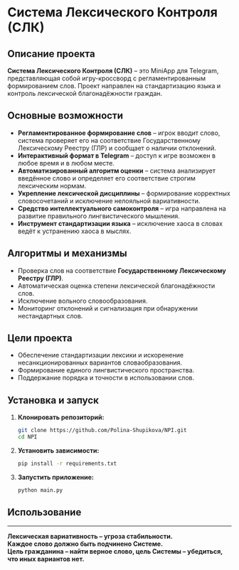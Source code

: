 # Система Лексического Контроля (СЛК)

## Описание проекта
**Система Лексического Контроля (СЛК)** – это MiniApp для Telegram, представляющая собой игру-кроссворд с регламентированным формированием слов. Проект направлен на стандартизацию языка и контроль лексической благонадёжности граждан.

## Основные возможности
- **Регламентированное формирование слов** – игрок вводит слово, система проверяет его на соответствие Государственному Лексическому Реестру (ГЛР) и сообщает о наличии отклонений.
- **Интерактивный формат в Telegram** – доступ к игре возможен в любое время и в любом месте.
- **Автоматизированный алгоритм оценки** – система анализирует введённое слово и определяет его соответствие строгим лексическим нормам.
- **Укрепление лексической дисциплины** – формирование корректных словосочетаний и исключение нелояльной вариативности.
- **Средство интеллектуального самоконтроля** – игра направлена на развитие правильного лингвистического мышления.
- **Инструмент стандартизации языка** – исключение хаоса в словах ведёт к устранению хаоса в мыслях.

## Алгоритмы и механизмы
- Проверка слов на соответствие **Государственному Лексическому Реестру (ГЛР)**.
- Автоматическая оценка степени лексической благонадёжности слов.
- Исключение вольного словообразования.
- Мониторинг отклонений и сигнализация при обнаружении нестандартных слов.

## Цели проекта
- Обеспечение стандартизации лексики и искоренение несанкционированных вариантов словаобразования.
- Формирование единого лингвистического пространства.
- Поддержание порядка и точности в использовании слов.

## Установка и запуск
1. **Клонировать репозиторий:**
   ```sh
   git clone https://github.com/Polina-Shupikova/NPI.git
   cd NPI
   ```
2. **Установить зависимости:**
   ```sh
   pip install -r requirements.txt
   ```
3. **Запустить приложение:**
   ```sh
   python main.py
   ```

## Использование



---

**Лексическая вариативность – угроза стабильности.**  
**Каждое слово должно быть подчинено Системе.**  
**Цель гражданина – найти верное слово, цель Системы – убедиться, что иных вариантов нет.**


